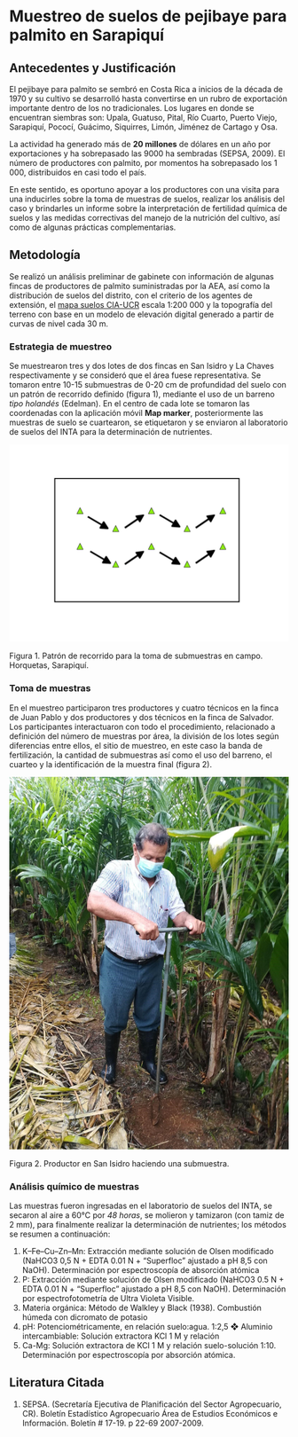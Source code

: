 # Muestreo de suelos de pejibaye para palmito en Sarapiquí

## Antecedentes y Justificación

El pejibaye para palmito se sembró en Costa Rica a inicios de la década de 1970 y su cultivo se desarrolló hasta convertirse en un rubro de exportación importante dentro de los no tradicionales. Los lugares en donde se encuentran siembras son: Upala, Guatuso, Pital, Río Cuarto, Puerto Viejo, Sarapiquí, Pococí, Guácimo, Siquirres, Limón, Jiménez de Cartago y Osa.

La actividad ha generado más de __20 millones__ de dólares en un año por exportaciones y ha sobrepasado las 9000 ha sembradas (SEPSA, 2009). El número de productores con palmito, por momentos ha sobrepasado los 1 000, distribuidos en casi todo el país.

En este sentido, es oportuno apoyar a los productores con una visita para una inducirles sobre la toma de muestras de suelos, realizar los análisis del caso y brindarles un informe sobre la interpretación de fertilidad química de suelos y las medidas correctivas del manejo de la nutrición del cultivo, así como de algunas prácticas complementarias.

## Metodología

Se realizó un análisis preliminar de gabinete con información de algunas fincas de productores de palmito suministradas por la AEA, así como la distribución de suelos del distrito, con el criterio de los agentes de extensión, el [mapa suelos CIA-UCR](http://www.cia.ucr.ac.cr/es/mapa-de-suelos-de-costa-rica) escala 1:200 000 y la topografía del terreno con base en un modelo de elevación digital generado a partir de curvas de nivel cada 30 m.


### Estrategia de muestreo

Se muestrearon tres y dos lotes de dos fincas en San Isidro y La Chaves respectivamente y se consideró que el área fuese representativa. Se tomaron entre 10-15 submuestras de 0-20 cm de profundidad del suelo con un patrón de recorrido definido (figura 1), mediante el uso de un barreno *tipo holandés* (Edelman). En el centro de cada lote se tomaron las coordenadas con la aplicación móvil __Map marker__, posteriormente las muestras de suelo se cuartearon, se etiquetaron y se enviaron al laboratorio de suelos del INTA para la determinación de nutrientes. 


![](muestreo.jpg)

Figura 1. Patrón de recorrido para la toma de submuestras en campo. Horquetas, Sarapiquí.


### Toma de muestras 


En el muestreo participaron tres productores y cuatro técnicos en la finca de Juan Pablo y dos productores y dos técnicos en la finca de Salvador. Los participantes interactuaron con todo el procedimiento, relacionado a definición del número de muestras por área, la división de los lotes según diferencias entre ellos, el sitio de muestreo, en este caso la banda de fertilización, la cantidad de submuestras así como el uso del barreno, el cuarteo y la identificación de la muestra final (figura 2).


![](productor.jpg)

Figura 2. Productor en San Isidro haciendo una submuestra.


### Análisis químico de muestras

Las muestras fueron ingresadas en el laboratorio de suelos del INTA, se secaron al aire a 60°C por *48 horas*, se molieron y tamizaron (con tamiz de 2 mm), para finalmente realizar la determinación de nutrientes; los métodos se resumen a continuación:

1. K–Fe–Cu–Zn–Mn: Extracción mediante solución de Olsen modificado (NaHCO3 0,5 N + EDTA 0.01 N + “Superfloc” ajustado a pH 8,5 con NaOH). Determinación por espectroscopía de absorción atómica
2. P: Extracción mediante solución de Olsen modificado (NaHCO3 0.5 N + EDTA 0.01 N + “Superfloc” ajustado a pH 8,5 con NaOH). Determinación por espectrofotometría de Ultra Violeta Visible.
3. Materia orgánica: Método de Walkley y Black (1938). Combustión húmeda con dicromato de potasio
4. pH: Potenciométricamente, en relación suelo:agua. 1:2,5
❖	Aluminio intercambiable: Solución extractora KCl 1 M y relación
5. Ca-Mg: Solución extractora de KCl 1 M y relación suelo-solución 1:10. Determinación por espectroscopía por absorción atómica.



## Literatura Citada

1. SEPSA. (Secretaría Ejecutiva de Planificación del Sector Agropecuario, CR). Boletín Estadístico Agropecuario Área de Estudios Económicos e Información. Boletín # 17-19. p 22-69 2007-2009.





